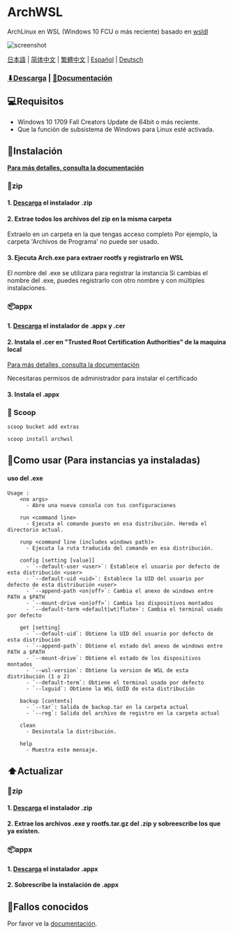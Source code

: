 
# ArchWSL
ArchLinux en WSL (Windows 10 FCU o más reciente)
basado en [wsldl](https://github.com/yuk7/wsldl)


![screenshot](https://raw.githubusercontent.com/wiki/yuk7/wsldl/img/Arch_Alpine_Ubuntu.png)

[日本語](https://github.com/yuk7/ArchWSL/blob/master/README_ja.md) | [简体中文](https://github.com/yuk7/ArchWSL/blob/master/README_zh-cn.md) | [繁體中文](https://github.com/yuk7/ArchWSL/blob/master/README_zh-tw.md) | [Español](https://github.com/yuk7/ArchWSL/blob/master/README_es.md) | [Deutsch](https://github.com/yuk7/ArchWSL/blob/master/README_de.md)

### [⬇Descarga](https://github.com/yuk7/ArchWSL/releases/latest) | [📓Documentación](https://git.io/arch-doc)

## 💻Requisitos
* Windows 10 1709 Fall Creators Update de 64bit o más reciente.
* Que la función de subsistema de Windows para Linux esté activada.

## 💾Instalación
**[Para más detalles, consulta la documentación](https://wsldl-pg.github.io/ArchW-docs/How-to-Setup)**
### 📁zip
#### 1. [Descarga](https://github.com/yuk7/ArchWSL/releases/latest) el instalador .zip

#### 2. Extrae todos los archivos del zip en la misma carpeta
Extraelo en un carpeta en la que tengas acceso completo
Por ejemplo, la carpeta 'Archivos de Programa' no puede ser usado.

#### 3. Ejecuta Arch.exe para extraer rootfs y registrarlo en WSL
El nombre del .exe se utilizara para registrar la instancia
Si cambias el nombre del .exe, puedes registrarlo con otro nombre y con múltiples instalaciones.

### 📦appx
#### 1. [Descarga](https://github.com/yuk7/ArchWSL/releases/latest) el instalador de .appx y .cer
#### 2. Instala el .cer en "Trusted Root Certification Authorities" de la maquina local
[Para más detalles, consulta la documentación](https://wsldl-pg.github.io/ArchW-docs/Install-Certificate)

Necesitaras permisos de administrador para instalar el certificado
#### 3. Instala el .appx

### 🥄 Scoop
`scoop bucket add extras `

`scoop install archwsl `

## 📝Como usar (Para instancias ya instaladas)
#### uso del .exe
```dos
Usage :
    <no args>
      - Abre una nueva consola con tus configuraciones

    run <command line>
      - Ejecuta el comando puesto en esa distribución. Hereda el directorio actual.

    runp <command line (includes windows path)>
      - Ejecuta la ruta traducida del comando en esa distribución.

    config [setting [value]]
      - `--default-user <user>`: Establece el usuario por defecto de esta distribución <user>
      - `--default-uid <uid>`: Establece la UID del usuario por defecto de esta distribución <user>
      - `--append-path <on|off>`: Cambia el anexo de windows entre PATH a $PATH
      - `--mount-drive <on|off>`: Cambia los dispositivos montados
      - `--default-term <default|wt|flute>`: Cambia el terminal usado por defecto

    get [setting]
      - `--default-uid`: Obtiene la UID del usuario por defecto de esta distribución
      - `--append-path`: Obtiene el estado del anexo de windows entre PATH a $PATH
      - `--mount-drive`: Obtiene el estado de los dispositivos montados
      - `--wsl-version`: Obtiene la version de WSL de esta distribución (1 o 2)
      - `--default-term`: Obtiene el terminal usado por defecto
      - `--lxguid`: Obtiene la WSL GUID de esta distribución

    backup [contents]
      - `--tar`: Salida de backup.tar en la carpeta actual
      - `--reg`: Salida del archivo de registro en la carpeta actual

    clean
      - Desinstala la distribución.

    help
      - Muestra este mensaje.
```

## ⬆️Actualizar
### 📁zip
#### 1. [Descarga](https://github.com/yuk7/ArchWSL/releases/latest) el instalador .zip
#### 2. Extrae los archivos .exe y rootfs.tar.gz del .zip y sobreescribe los que ya existen.

### 📦appx
#### 1. [Descarga](https://github.com/yuk7/ArchWSL/releases/latest) el instalador .appx
#### 2. Sobrescribe la instalación de .appx

## 🚫Fallos conocidos
Por favor ve la [documentación](https://git.io/arch-doc).

